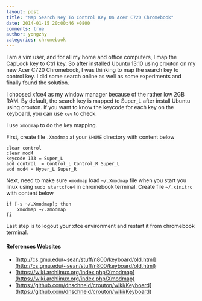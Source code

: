 ```yaml
---
layout: post
title: "Map Search Key To Control Key On Acer C720 Chromebook"
date: 2014-01-15 20:00:46 +0800
comments: true
author: yongzhy
categories: chromebook
---
```


I am a vim user, and for all my home and office computers, I map the CapLock key to Ctrl key. So after installed Ubuntu 13.10 using crouton on my new Acer C720 Chromebook, I was thinking to map the search key to control key. I did some search online as well as some experiments and finally found the solution.

I choosed xfce4 as my window manager because of the rather low 2GB RAM. By default, the search key is mapped to Super_L after install Ubuntu using crouton. If you want to know the keycode for each key on the keyboard, you can use `xev` to check.

I use `xmodmap` to do the key mapping.

First, create file `.Xmodmap` at your `$HOME` directory with content below

    clear control
    clear mod4
    keycode 133 = Super_L
    add control  = Control_L Control_R Super_L
    add mod4 = Hyper_L Super_R

Next, need to make sure `xmodmap` load `~/.Xmodmap` file when you start you linux using `sudo startxfce4` in chromebook terminal. Create file `~/.xinitrc` with content below

    if [-s ~/.Xmodmap]; then
        xmodmap ~/.Xmodmap
    fi

Last step is to logout your xfce environment and restart it from chromebook terminal. 

#### References Websites

* [http://cs.gmu.edu/~sean/stuff/n800/keyboard/old.html](http://cs.gmu.edu/~sean/stuff/n800/keyboard/old.html)
* [https://wiki.archlinux.org/index.php/Xmodmap](https://wiki.archlinux.org/index.php/Xmodmap)
* [https://github.com/dnschneid/crouton/wiki/Keyboard](https://github.com/dnschneid/crouton/wiki/Keyboard)

